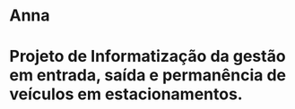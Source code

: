 # Anna
# Projeto de Informatização da gestão em entrada, saída e permanência de veículos em estacionamentos. 
